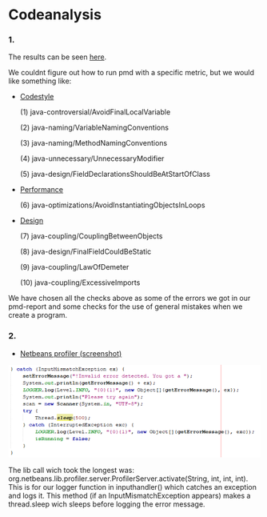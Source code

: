 # Codeanalysis

### 1.

The results can be seen [here](https://github.com/michael2750/Codeanalysis/tree/master/pmdresults).

We couldnt figure out how to run pmd with a specific metric, but we would like something like:

- [Codestyle](https://github.com/michael2750/Codeanalysis/blob/master/pmdresults/pmdcodestyle.txt)

  (1) java-controversial/AvoidFinalLocalVariable
  
  (2) java-naming/VariableNamingConventions
  
  (3) java-naming/MethodNamingConventions
  
  (4) java-unnecessary/UnnecessaryModifier
  
  (5) java-design/FieldDeclarationsShouldBeAtStartOfClass
  
- [Performance](https://github.com/michael2750/Codeanalysis/blob/master/pmdresults/pmdperformance.txt)

  (6) java-optimizations/AvoidInstantiatingObjectsInLoops
 
- [Design](https://github.com/michael2750/Codeanalysis/blob/master/pmdresults/pmddesign.txt)

  (7) java-coupling/CouplingBetweenObjects
  
  (8) java-design/FinalFieldCouldBeStatic
  
  (9) java-coupling/LawOfDemeter
  
  (10) java-coupling/ExcessiveImports
  
We have chosen all the checks above as some of the errors we got in our pmd-report and some checks for the use of general mistakes when we create a program.

### 2.

- [Netbeans profiler (screenshot)](https://github.com/michael2750/Codeanalysis/blob/master/NetbeansProfilerResults.PNG)

![](https://github.com/michael2750/Codeanalysis/blob/master/Bottleneck.PNG)

The lib call wich took the longest was: org.netbeans.lib.profiler.server.ProfilerServer.activate(String, int, int, int). This is for our logger function in inputhandler() which catches an exception and logs it. This method (if an InputMismatchException appears) makes a thread.sleep wich sleeps before logging the error message.

